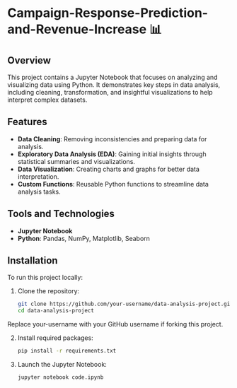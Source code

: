 ﻿# Campaign-Response-Prediction-and-Revenue-Increase 📊

## Overview

This project contains a Jupyter Notebook that focuses on analyzing and visualizing data using Python. It demonstrates key steps in data analysis, including cleaning, transformation, and insightful visualizations to help interpret complex datasets.

## Features

- **Data Cleaning**: Removing inconsistencies and preparing data for analysis.
- **Exploratory Data Analysis (EDA)**: Gaining initial insights through statistical summaries and visualizations.
- **Data Visualization**: Creating charts and graphs for better data interpretation.
- **Custom Functions**: Reusable Python functions to streamline data analysis tasks.

## Tools and Technologies

- **Jupyter Notebook**
- **Python**: Pandas, NumPy, Matplotlib, Seaborn

## Installation

To run this project locally:

1. Clone the repository:
   ```bash
   git clone https://github.com/your-username/data-analysis-project.git
   cd data-analysis-project
Replace your-username with your GitHub username if forking this project.

2. Install required packages:
   ```bash
   pip install -r requirements.txt
3. Launch the Jupyter Notebook:
   ```bash
   jupyter notebook code.ipynb
